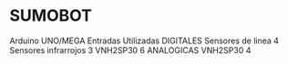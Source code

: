 # SUMOBOT

Arduino UNO/MEGA
Entradas Utilizadas
DIGITALES
Sensores de linea 	  4 
Sensores infrarrojos 	3
VNH2SP30 		          6
ANALOGICAS
VNH2SP30		          4
